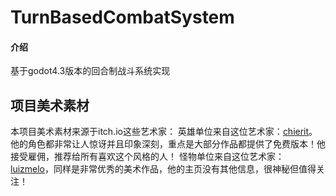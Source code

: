 # TurnBasedCombatSystem

#### 介绍
基于godot4.3版本的回合制战斗系统实现

## 项目美术素材

本项目美术素材来源于itch.io这些艺术家：
英雄单位来自这位艺术家：[chierit](https://chierit.itch.io/)。他的角色都非常让人惊讶并且印象深刻，重点是大部分作品都提供了免费版本！他接受雇佣，推荐给所有喜欢这个风格的人！
怪物单位来自这位艺术家：[luizmelo](https://luizmelo.itch.io/)，同样是非常优秀的美术作品，他的主页没有其他信息，很神秘但值得关注！